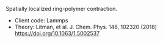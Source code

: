 Spatially localized ring-polymer contraction.
- Client code: Lammps
- Theory: Litman, et al. J. Chem. Phys. 148, 102320 (2018) https://doi.org/10.1063/1.5002537 
